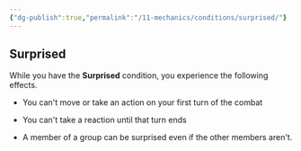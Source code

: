 ```yaml
---
{"dg-publish":true,"permalink":"/11-mechanics/conditions/surprised/"}
---
```



## Surprised

While you have the **Surprised** condition, you experience the following effects.

- You can't move or take an action on your first turn of the combat

- You can't take a reaction until that turn ends

- A member of a group can be surprised even if the other members aren't.